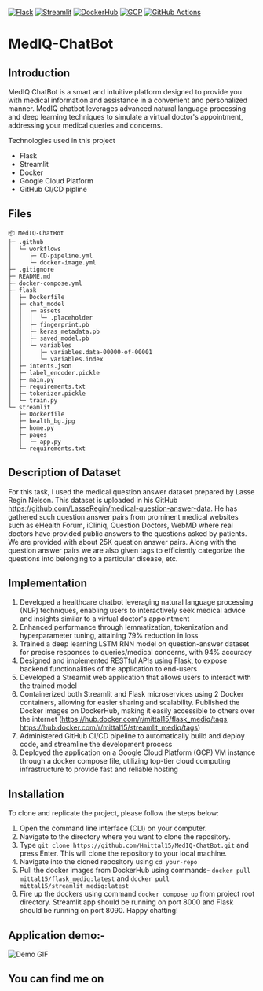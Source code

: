 [![Flask](https://img.shields.io/badge/Flask-000000?style=flat-square&logo=flask&logoColor=white)](https://flask.palletsprojects.com/)
[![Streamlit](https://img.shields.io/badge/Streamlit-FF4B4B?style=flat-square&logo=streamlit&logoColor=white)](https://streamlit.io/)
[![DockerHub](https://img.shields.io/badge/DockerHub-0db7ed?style=flat-square&logo=docker&logoColor=white)](https://hub.docker.com/)
[![GCP](https://img.shields.io/badge/GCP-4285F4?style=flat-square&logo=google-cloud&logoColor=white)](https://cloud.google.com/)
[![GitHub Actions](https://img.shields.io/badge/GitHub_Actions-2088FF?style=flat-square&logo=github-actions&logoColor=white)](https://github.com/features/actions)

# MedIQ-ChatBot

## Introduction
MedIQ ChatBot is a smart and intuitive platform designed to provide you with medical information and assistance in a convenient and personalized manner. MedIQ chatbot leverages advanced natural language processing and deep learning techniques to simulate a virtual doctor's appointment, addressing your medical queries and concerns.

Technologies used in this project
* Flask
* Streamlit
* Docker
* Google Cloud Platform
* GitHub CI/CD pipline

## Files

```
📦 MedIQ-ChatBot
├─ .github
│  └─ workflows
│     ├─ CD-pipeline.yml
│     └─ docker-image.yml
├─ .gitignore
├─ README.md
├─ docker-compose.yml
├─ flask
│  ├─ Dockerfile
│  ├─ chat_model
│  │  ├─ assets
│  │  │  └─ .placeholder
│  │  ├─ fingerprint.pb
│  │  ├─ keras_metadata.pb
│  │  ├─ saved_model.pb
│  │  └─ variables
│  │     ├─ variables.data-00000-of-00001
│  │     └─ variables.index
│  ├─ intents.json
│  ├─ label_encoder.pickle
│  ├─ main.py
│  ├─ requirements.txt
│  ├─ tokenizer.pickle
│  └─ train.py
└─ streamlit
   ├─ Dockerfile
   ├─ health_bg.jpg
   ├─ home.py
   ├─ pages
   │  └─ app.py
   └─ requirements.txt
```

## Description of Dataset
For this task, I used the medical question answer dataset prepared by Lasse Regin Nelson. This dataset is uploaded in his GitHub https://github.com/LasseRegin/medical-question-answer-data. He has gathered such question answer pairs from prominent medical websites such as eHealth Forum, iCliniq, Question Doctors, WebMD where real doctors have provided public answers to the questions asked by patients. We are provided with about 25K question answer pairs. Along with the question answer pairs we are also given tags to efficiently categorize the questions into belonging to a particular disease, etc.

## Implementation
1. Developed a healthcare chatbot leveraging natural language processing (NLP) techniques, enabling users to interactively seek medical advice and insights similar to a virtual doctor's appointment
2. Enhanced performance through lemmatization, tokenization and hyperparameter tuning, attaining 79% reduction in loss
3. Trained a deep learning LSTM RNN model on question-answer dataset for precise responses to queries/medical concerns, with 94% accuracy
4. Designed and implemented RESTful APIs using Flask, to expose backend functionalities of the application to end-users
5. Developed a Streamlit web application that allows users to interact with the trained model
6. Containerized both Streamlit and Flask microservices using 2 Docker containers, allowing for easier sharing and scalability. Published the Docker images on DockerHub, making it easily accessible to others over the internet (https://hub.docker.com/r/mittal15/flask_mediq/tags, https://hub.docker.com/r/mittal15/streamlit_mediq/tags)
7. Administered GitHub CI/CD pipeline to automatically build and deploy code, and streamline the development process
9. Deployed the application on a Google Cloud Platform (GCP) VM instance through a docker compose file, utilizing top-tier cloud computing infrastructure to provide fast and reliable hosting

## Installation
To clone and replicate the project, please follow the steps below:

1. Open the command line interface (CLI) on your computer.
2. Navigate to the directory where you want to clone the repository.
3. Type `git clone https://github.com/Hmittal15/MedIQ-ChatBot.git` and press Enter. This will clone the repository to your local machine.
4. Navigate into the cloned repository using `cd your-repo`
5. Pull the docker images from DockerHub using commands- `docker pull mittal15/flask_mediq:latest` and `docker pull mittal15/streamlit_mediq:latest`
6. Fire up the dockers using command `docker compose up` from project root directory. Streamlit app should be running on port 8000 and Flask should be running on port 8090. Happy chatting!

## Application demo:-
![Demo GIF](https://github.com/Hmittal15/MedIQ-ChatBot/assets/108916132/423d76c6-98fd-4365-8fee-a55f45fd6cd6)


## You can find me on <a href="https://www.linkedin.com/in/doha-idrissi-mounadi-68b9801a4/"> <img src="https://upload.wikimedia.org/wikipedia/commons/thumb/c/ca/LinkedIn_logo_initials.png/768px-LinkedIn_logo_initials.png" width="17" height="17" /></a>
